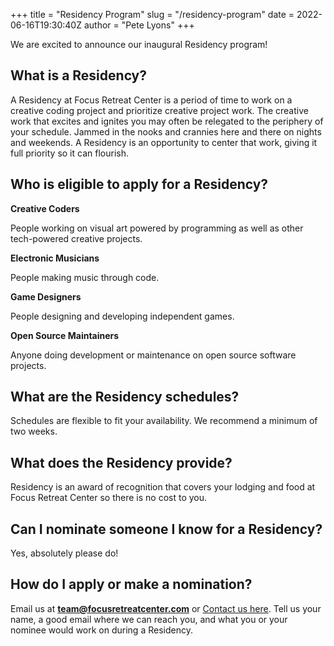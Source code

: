 +++
title = "Residency Program"
slug = "/residency-program"
date = 2022-06-16T19:30:40Z
author = "Pete Lyons"
+++

We are excited to announce our inaugural Residency program!

## What is a Residency?

A Residency at Focus Retreat Center is a period of time to work on a creative coding project and prioritize creative project work. The creative work that excites and ignites you may often be relegated to the periphery of your schedule. Jammed in the nooks and crannies here and there on nights and weekends. A Residency is an opportunity to center that work, giving it full priority so it can flourish.

## Who is eligible to apply for a Residency?

**Creative Coders**

People working on visual art powered by programming as well as other tech-powered creative projects.

**Electronic Musicians**

People making music through code.

**Game Designers**

People designing and developing independent games.

**Open Source Maintainers**

Anyone doing development or maintenance on open source software projects.

## What are the Residency schedules?

Schedules are flexible to fit your availability. We recommend a minimum of two weeks.

## What does the Residency provide?

Residency is an award of recognition that covers your lodging and food at Focus Retreat Center so there is no cost to you.

## Can I nominate someone I know for a Residency?

Yes, absolutely please do!

## How do I apply or make a nomination?

Email us at **team@focusretreatcenter.com** or <a  href="https://us14.list-manage.com/contact-form?u=a54483dfc73731ced2ff35a04&form_id=33ffae0ec11579cdc44c4f30cb839689">Contact us here</a>. Tell us your name, a good email where we can reach you, and what you or your nominee would work on during a Residency.

